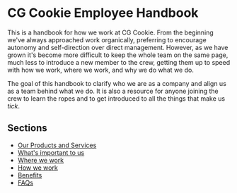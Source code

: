 # CG Cookie Employee Handbook

This is a handbook for how we work at CG Cookie. From the beginning we've always approached work organically, preferring
to encourage autonomy and self-direction over direct management. However, as we have grown it's become more difficult to keep the whole team on the same page, much less to introduce a new member to the crew, getting them up to speed with how we work, where we work, and why we do what we do.

The goal of this handbook to clarify who we are as a company and align us as a team behind what we do. It is also a resource for anyone joining the crew to learn the ropes and to get introduced to all the things that make us *tick*.

## Sections
* [Our Products and Services](https://github.com/CGCookie/handbook/blob/master/our-products-and-services.md)
* [What's important to us](https://github.com/cgcookie/handbook/blob/master/what-is-important-to-us.md)
* [Where we work](https://github.com/cgcookie/handbook/blob/master/where-we-work.md)
* [How we work](https://github.com/cgcookie/handbook/blob/master/how-we-work.md)
* [Benefits](https://github.com/cgcookie/handbook/blob/master/benefits.md)
* [FAQs](https://github.com/cgcookie/handbook/blob/master/faqs.md)
